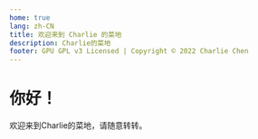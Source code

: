 ```yaml
---
home: true
lang: zh-CN
title: 欢迎来到 Charlie 的菜地
description: Charlie的菜地
footer: GPU GPL v3 Licensed | Copyright © 2022 Charlie Chen
---
```

# 你好！

欢迎来到Charlie的菜地，请随意转转。

